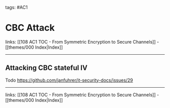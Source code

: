 tags: #AC1 

# CBC Attack

links:  [[108 AC1 TOC - From Symmetric Encryption to Secure Channels]] - [[themes/000 Index|Index]]

---

## Attacking CBC stateful IV

Todo
https://github.com/janfuhrer/it-security-docs/issues/29

---

links:  [[108 AC1 TOC - From Symmetric Encryption to Secure Channels]] - [[themes/000 Index|Index]]